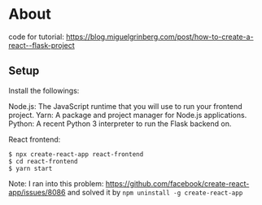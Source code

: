 # About
code for tutorial: https://blog.miguelgrinberg.com/post/how-to-create-a-react--flask-project

## Setup

Install the followings:

Node.js: The JavaScript runtime that you will use to run your frontend project.
Yarn: A package and project manager for Node.js applications.
Python: A recent Python 3 interpreter to run the Flask backend on.

React frontend:

```
$ npx create-react-app react-frontend
$ cd react-frontend
$ yarn start
```

Note: I ran into this problem: https://github.com/facebook/create-react-app/issues/8086 and solved it by `npm uninstall -g create-react-app`
